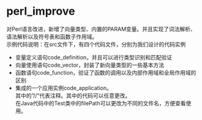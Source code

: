# perl_improve
对Perl语言改进，新增了向量类型、内置的PARAM变量。并且实现了词法解析、语法解析以及符号表和函数子作用域。<br>
示例代码说明：在src文件下，有四个代码文件，分别为我们设计的代码实例<br>
  - 变量定义语句code_definition，并且可以进行类型识别和匹配验证
  - 向量使用语句code_vector，封装了新向量类型的一些基本方法
  - 函数语句code_function，验证了函数的调用以及内部作用域和全局作用域的区别
  - 集成的一个应用实例code_application。<br>
其中的”//”代表注释。其中的代码可以任意更改。<br>
在Java代码中的Test类中的filePath可以更改为不同的文件名，方便查看使用。

